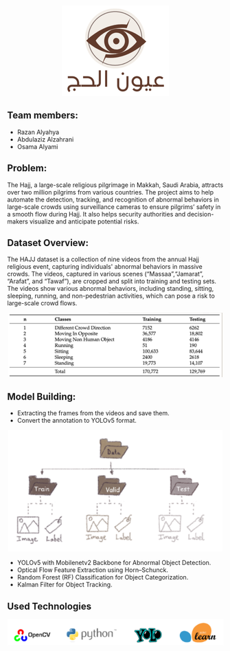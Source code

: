 



<p align="center">
   <img src='image/logo.png' width=250>
</p>

## Team members:
   - Razan Alyahya
   - Abdulaziz Alzahrani
   - Osama Alyami
         
## Problem:
The Hajj, a large-scale religious pilgrimage in Makkah, Saudi Arabia, attracts over two million pilgrims from various countries. The project aims to help automate the detection, tracking, and recognition of abnormal behaviors in large-scale crowds using surveillance cameras to ensure pilgrims’ safety in a smooth flow during Hajj. It also helps security authorities and decision-makers visualize and anticipate potential risks.

## Dataset Overview:
The HAJJ dataset is a collection of nine videos from the annual Hajj religious event, capturing individuals' abnormal behaviors in massive crowds. The videos, captured in various scenes (“Massaa”,“Jamarat”, “Arafat”, and “Tawaf”), are cropped and split into training and testing sets. The videos show various abnormal behaviors, including standing, sitting, sleeping, running, and non-pedestrian activities, which can pose a risk to large-scale crowd flows.

<p align="center">
   <img src='image/DataSet2.png' width=500>
</p>

## Model Building:
- Extracting the frames from the videos and save them.
- Convert the annotation to YOLOv5 format.
 <p align="center">  
<img src='image/DataSet.png' width=500>
 </p>

- YOLOv5 with Mobilenetv2 Backbone for Abnormal Object Detection.
- Optical Flow Feature Extraction using Horn–Schunck.
- Random Forest (RF) Classification for Object Categorization.
- Kalman Filter for Object Tracking.

## Used Technologies 
<p align="center">  
<img src='image/Technologies.png' width=600>
 </p>



